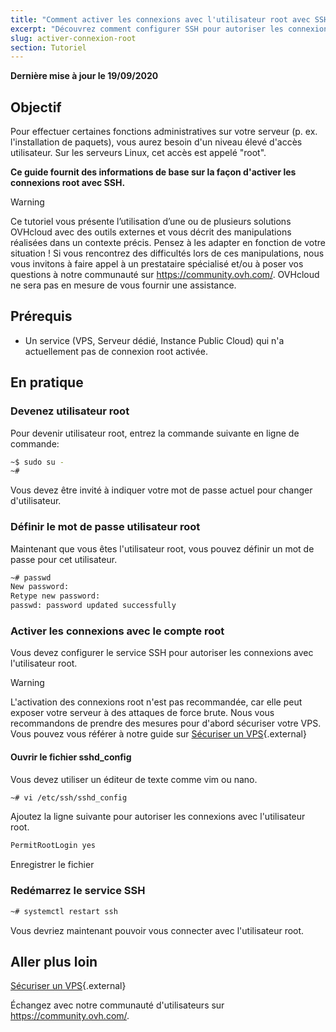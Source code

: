 ```yaml
---
title: "Comment activer les connexions avec l'utilisateur root avec SSH"
excerpt: "Découvrez comment configurer SSH pour autoriser les connexions avec l'utilisateur root"
slug: activer-connexion-root
section: Tutoriel
---
```


**Dernière mise à jour le 19/09/2020**

## Objectif

Pour effectuer certaines fonctions administratives sur votre serveur (p. ex. l'installation de paquets), vous aurez besoin d'un niveau élevé d'accès utilisateur. Sur les serveurs Linux, cet accès est appelé "root".

**Ce guide fournit des informations de base sur la façon d'activer les connexions root avec SSH.**

> [!warning]
>
> Ce tutoriel vous présente l’utilisation d’une ou de plusieurs solutions OVHcloud avec des outils externes et vous décrit des manipulations réalisées dans un contexte précis. Pensez à les adapter en fonction de votre situation ! Si vous rencontrez des difficultés lors de ces manipulations, nous vous invitons à faire appel à un prestataire spécialisé et/ou à poser vos questions à notre communauté sur <https://community.ovh.com/>. OVHcloud ne sera pas en mesure de vous fournir une assistance.
>

## Prérequis

- Un service (VPS, Serveur dédié, Instance Public Cloud) qui n'a actuellement pas de connexion root activée.

## En pratique

### Devenez utilisateur root

Pour devenir utilisateur root, entrez la commande suivante en ligne de commande:

```sh
~$ sudo su -
~#
```

Vous devez être invité à indiquer votre mot de passe actuel pour changer d'utilisateur.

### Définir le mot de passe utilisateur root

Maintenant que vous êtes l'utilisateur root, vous pouvez définir un mot de passe pour cet utilisateur.

```sh
~# passwd
New password:
Retype new password:
passwd: password updated successfully
```
### Activer les connexions avec le compte root

Vous devez configurer le service SSH pour autoriser les connexions avec l'utilisateur root.

> [!warning]
> L'activation des connexions root n'est pas recommandée, car elle peut exposer votre serveur à des attaques de force brute.
> Nous vous recommandons de prendre des mesures pour d'abord sécuriser votre VPS. Vous pouvez vous référer à notre guide sur [Sécuriser un VPS](../conseils-securisation-vps/){.external}
>

#### Ouvrir le fichier sshd_config

Vous devez utiliser un éditeur de texte comme vim ou nano.

```sh
~# vi /etc/ssh/sshd_config
```

Ajoutez la ligne suivante pour autoriser les connexions avec l'utilisateur root.

```sh
PermitRootLogin yes
```

Enregistrer le fichier

### Redémarrez le service SSH

```sh
~# systemctl restart ssh
```

Vous devriez maintenant pouvoir vous connecter avec l'utilisateur root.



## Aller plus loin

[Sécuriser un VPS](../conseils-securisation-vps/){.external}

Échangez avec notre communauté d'utilisateurs sur <https://community.ovh.com/>.
